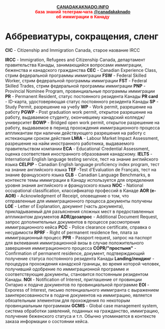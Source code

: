 <p style="color:red; font-family:arial; font-weight:800; text-align:center; font-size:1em; "><a href="http://canadakaknado.info">CANADAKAKNADO.INFO</a><br>база знаний телеграм-чата <a href="https://t.me/canadakaknado">@canadakaknado</a><br>об иммиграции в Канаду</p>

# __Аббревиатуры, сокращения, сленг__

__CIC__ - Citizenship and Immigration Canada, старое название IRCC


__IRCC__ - Immigration, Refugees and Citizenship Canada, департамент правительства Канады, занимающийся вопросами иммиграции, беженства и канадского гражданства
__CEC__ - Canadian Experience Class, стрим федеральной программы иммиграции
__FSW__ - Federal Skilled Worker, стрим федеральной программы иммиграции
__FST__ - Federal Skilled Trades, стрим федеральной программы иммиграции
__PNP__ - Provincial Nominee Program, провинциальные программы иммиграции
__PR__ - Permanent Resident, статус постоянного резидента Канады
__PR card__ - ID-карта, удостоверяющая статус постоянного резидента Канады
__SP__ - Study Permit, разрешение на учебу
__WP__ - Work permit, разрешение на работу
__PGWP__ - Post graduation work permit, открытое разрешение на работу, выдаваемое студенту, окончившему канадский колледж/университет
__BOWP__ - Bridged open work permit, открытое разрешение на работу, выдаваемое в период прохождения иммиграционного процесса аппликантам при наличии действующего разрешения на работу с истекающим сроком действия 
__LMIA__ - Labour Market Impact Assessment, разрешение на найм иностранного работника, выдаваемого правительством компании
__ECA__ -  Educational Credential Assessment, оценка соответствия иностранного образования канадскому. 
__IELTS__ - International English language testing service, тест на знание английского языка
__CELPIP__ - Canadian English language proficiency index program, тест на знание английского языка
__TEF__ -Test d'Evaluation de Français, тест на знание французского языка
__CLB__ - Canadian Language Benchmarks, в контексте темы иммиграции в Канаду используется для определения уровня знания английского и французского языка
__NOC__ - National occupational classification, классификатор профессий в Канаде
__AOR (e-AOR)__ - Acknowledgment of Receipt, оповещение о том, что отправленные для иммиграционного процесса документы получены
__LOE__ - Letter of Explanation, документ (часть документа), прикладываемый для разъяснения сложных мест в предоставленных аппликантом документов
__ADR/дозапрос__ - Additional Document Request, запрос дополнительных документов в процессе рассмотрения иммиграционного кейса
__PCC__ - Police clearance certificate, справка о несудимости
__RPRF__ - Right of permanent residence fee, плата за иммиграционный процесс
__PPR__ - Passport request, запрос на паспорт для вклеивания иммиграционной визы в случае положительного завершения иммиграционного процесса
__COPR/"простыня"__ - Confirmation of permanent residence, документ, подтверждающий получение статуса постоянного резидента Канады
__Landing/лендинг__ - процедура прохождения канадской границы, во время которой человек, получивший одобрение по иммиграционной программе и соответствующие документы, становится постоянным резидентом Канады.
__NOI__ - Notification of Interest, приглашение от провинции Онтарио к подаче документов по провинциальной программе
__EOI__ - Exporess of Interest, письмо потенциального иммигранта с выражением заинтересованности в подаче документов на иммиграцию, является обязательным элементом для прохождения по некоторым провинциальным программам
__GCMS__ - Global case management system, система обработки заявлений, поданных на гражданство, иммиграцию, получение беженского статуса и т.п. Обычно упоминается в контексте заказа информации о состоянии кейса.
